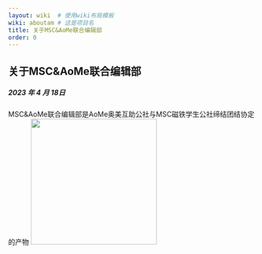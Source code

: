```yaml
---
layout: wiki  # 使用wiki布局模板
wiki: aboutam # 这是项目名
title: 关于MSC&AoMe联合编辑部
order: 0
---
```

## 关于MSC&AoMe联合编辑部
##### 2023 年 4 月 18日
MSC&AoMe联合编辑部是AoMe奥美互助公社与MSC磁铁学生公社缔结团结协定的产物
<img src="https://msc-a.netlify.app/medias/logo.svg" width=256 height=256 />